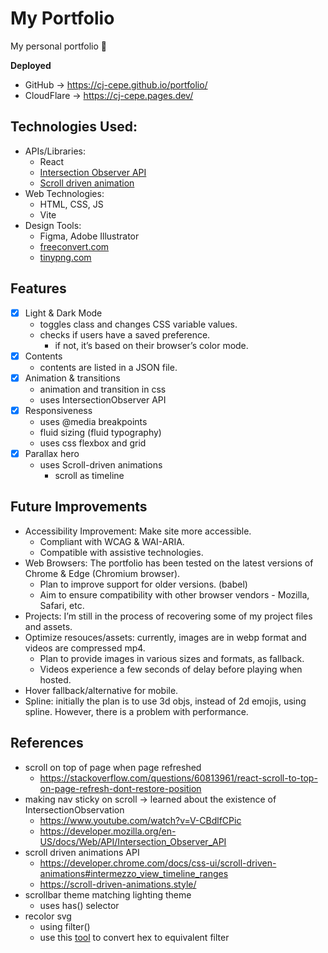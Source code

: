 # My Portfolio

My personal portfolio 🤘

__Deployed__
* GitHub -> https://cj-cepe.github.io/portfolio/
* CloudFlare -> https://cj-cepe.pages.dev/

## Technologies Used:
* APIs/Libraries: 
    * React
    * [Intersection Observer API](https://developer.mozilla.org/en-US/docs/Web/API/Intersection_Observer_API)
    * [Scroll driven animation](https://developer.chrome.com/docs/css-ui/scroll-driven-animations)
* Web Technologies: 
    * HTML, CSS, JS
    * Vite
* Design Tools: 
    * Figma, Adobe Illustrator
    * [freeconvert.com](https://www.freeconvert.com/)
    * [tinypng.com](https://tinypng.com/)

## Features
* [x] Light & Dark Mode
    * toggles class and changes CSS variable values.
    * checks if users have a saved preference.
        * if not, it’s based on their browser’s color mode.
* [x] Contents
    * contents are listed in a JSON file.
* [x] Animation & transitions
    * animation and transition in css
    * uses IntersectionObserver API
* [x] Responsiveness
    * uses @media breakpoints
    * fluid sizing (fluid typography)
    * uses css flexbox and grid
* [x] Parallax hero
    * uses Scroll-driven animations 
        * scroll as timeline

## Future Improvements
* Accessibility Improvement: Make site more accessible.
    * Compliant with WCAG & WAI-ARIA.
    * Compatible with assistive technologies.
* Web Browsers: The portfolio has been tested on the latest versions of Chrome & Edge (Chromium browser).
    * Plan to improve support for older versions. (babel)
    * Aim to ensure compatibility with other browser vendors - Mozilla, Safari, etc.
* Projects: I’m still in the process of recovering some of my project files and assets.
* Optimize resouces/assets: currently, images are in webp format and videos are compressed mp4.
    * Plan to provide images in various sizes and formats, as fallback.
    * Videos experience a few seconds of delay before playing when hosted.
* Hover fallback/alternative for mobile.
* Spline: initially the plan is to use 3d objs, instead of 2d emojis, using spline. However, there is a problem with performance.

## References
* scroll on top of page when page refreshed
    *   https://stackoverflow.com/questions/60813961/react-scroll-to-top-on-page-refresh-dont-restore-position
* making nav sticky on scroll -> learned about the existence of IntersectionObservation
    * https://www.youtube.com/watch?v=V-CBdlfCPic
    * https://developer.mozilla.org/en-US/docs/Web/API/Intersection_Observer_API
* scroll driven animations API
    * https://developer.chrome.com/docs/css-ui/scroll-driven-animations#intermezzo_view_timeline_ranges
    * https://scroll-driven-animations.style/
* scrollbar theme matching lighting theme
    - uses has() selector
* recolor svg
    - using filter()
    - use this [tool](https://codepen.io/sosuke/pen/Pjoqqp) to convert hex to equivalent filter 